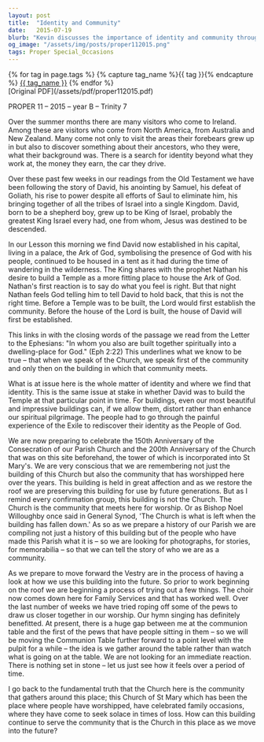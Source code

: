 ```yaml
---
layout: post
title:  "Identity and Community"
date:   2015-07-19
blurb: "Kevin discusses the importance of identity and community through the lens of biblical history and the story of David. He emphasizes that the Church is not just a building, but the community that gathers within it. The sermon reflects on the significance of buildings and how they can either distort or enhance our spiritual journey, urging the congregation to focus on faithfulness to God rather than the physical structures."
og_image: "/assets/img/posts/proper112015.png"
tags: Proper Special_Occasions
---    
```

<div class="tag-pills">
  {% for tag in page.tags %}
    {% capture tag_name %}{{ tag }}{% endcapture %}
    <a href="{{ site.baseurl }}/tag/{{ tag_name | slugify }}" class="tag-pill">{{ tag_name }}</a>
  {% endfor %}
</div>
[Original PDF](/assets/pdf/proper112015.pdf)

PROPER 11 – 2015 – year B – Trinity 7

Over the summer months there are many visitors who come to Ireland. Among these are visitors who come from North America, from Australia and New Zealand. Many come not only to visit the areas their forebears grew up in but also to discover something about their ancestors, who they were, what their background was. There is a search for identity beyond what they work at, the money they earn, the car they drive.

Over these past few weeks in our readings from the Old Testament we have been following the story of David, his anointing by Samuel, his defeat of Goliath, his rise to power despite all efforts of Saul to eliminate him, his bringing together of all the tribes of Israel into a single Kingdom. David, born to be a shepherd boy, grew up to be King of Israel, probably the greatest King Israel every had, one from whom, Jesus was destined to be descended.

In our Lesson this morning we find David now established in his capital, living in a palace, the Ark of God, symbolising the presence of God with his people, continued to be housed in a tent as it had during the time of wandering in the wilderness. The King shares with the prophet Nathan his desire to build a Temple as a more fitting place to house the Ark of God. Nathan's first reaction is to say do what you feel is right. But that night Nathan feels God telling him to tell David to hold back, that this is not the right time. Before a Temple was to be built, the Lord would first establish the community. Before the house of the Lord is built, the house of David will first be established.

This links in with the closing words of the passage we read from the Letter to the Ephesians: "In whom you also are built together spiritually into a dwelling-place for God." (Eph 2:22) This underlines what we know to be true – that when we speak of the Church, we speak first of the community and only then on the building in which that community meets.

What is at issue here is the whole matter of identity and where we find that identity. This is the same issue at stake in whether David was to build the Temple at that particular point in time. For buildings, even our most beautiful and impressive buildings can, if we allow them, distort rather than enhance our spiritual pilgrimage. The people had to go through the painful experience of the Exile to rediscover their identity as the People of God.

We are now preparing to celebrate the 150th Anniversary of the Consecration of our Parish Church and the 200th Anniversary of the Church that was on this site beforehand, the tower of which is incorporated into St Mary's. We are very conscious that we are remembering not just the building of this Church but also the community that has worshipped here over the years. This building is held in great affection and as we restore the roof we are preserving this building for use by future generations. But as I remind every confirmation group, this building is not the Church. The Church is the community that meets here for worship. Or as Bishop Noel Willoughby once said in General Synod, 'The Church is what is left when the building has fallen down.' As so as we prepare a history of our Parish we are compiling not just a history of this building but of the people who have made this Parish what it is – so we are looking for photographs, for stories, for memorabilia – so that we can tell the story of who we are as a community.

As we prepare to move forward the Vestry are in the process of having a look at how we use this building into the future. So prior to work beginning on the roof we are beginning a process of trying out a few things. The choir now comes down here for Family Services and that has worked well. Over the last number of weeks we have tried roping off some of the pews to draw us closer together in our worship. Our hymn singing has definitely benefitted. At present, there is a huge gap between me at the communion table and the first of the pews that have people sitting in them – so we will be moving the Communion Table further forward to a point level with the pulpit for a while – the idea is we gather around the table rather than watch what is going on at the table. We are not looking for an immediate reaction. There is nothing set in stone – let us just see how it feels over a period of time.

I go back to the fundamental truth that the Church here is the community that gathers around this place; this Church of St Mary which has been the place where people have worshipped, have celebrated family occasions, where they have come to seek solace in times of loss. How can this building continue to serve the community that is the Church in this place as we move into the future?
